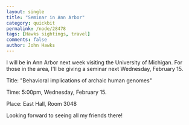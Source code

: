 ```yaml
---
layout: single 
title: "Seminar in Ann Arbor" 
category: quickbit
permalink: /node/28478
tags: [Hawks sightings, travel] 
comments: false 
author: John Hawks 
---
```


I will be in Ann Arbor next week visiting the University of Michigan. For those in the area, I'll be giving a seminar next Wednesday, February 15. 

Title: "Behavioral implications of archaic human genomes"

Time: 5:00pm, Wednesday, February 15.

Place: East Hall, Room 3048

Looking forward to seeing all my friends there!



